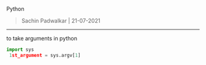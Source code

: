 Python 
> Sachin Padwalkar | 21-07-2021

-----------------------------------------

to take arguments in python 
```python
import sys 
 1st_argument = sys.argv[1]
```
